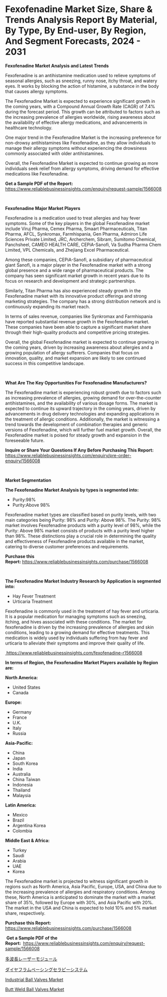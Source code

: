 <p><h1>Fexofenadine Market Size, Share & Trends Analysis Report By Material, By Type, By End-user, By Region, And Segment Forecasts, 2024 - 2031</h1></p><p><strong>Fexofenadine Market Analysis and Latest Trends</strong></p>
<p><p>Fexofenadine is an antihistamine medication used to relieve symptoms of seasonal allergies, such as sneezing, runny nose, itchy throat, and watery eyes. It works by blocking the action of histamine, a substance in the body that causes allergy symptoms.</p><p>The Fexofenadine Market is expected to experience significant growth in the coming years, with a Compound Annual Growth Rate (CAGR) of 7.4% during the forecast period. This growth can be attributed to factors such as the increasing prevalence of allergies worldwide, rising awareness about the availability of effective allergy medications, and advancements in healthcare technology.</p><p>One major trend in the Fexofenadine Market is the increasing preference for non-drowsy antihistamines like Fexofenadine, as they allow individuals to manage their allergy symptoms without experiencing the drowsiness commonly associated with older antihistamines.</p><p>Overall, the Fexofenadine Market is expected to continue growing as more individuals seek relief from allergy symptoms, driving demand for effective medications like Fexofenadine.</p></p>
<p><strong>Get a Sample PDF of the Report:&nbsp;</strong> <a href="https://www.reliablebusinessinsights.com/enquiry/request-sample/1566008">https://www.reliablebusinessinsights.com/enquiry/request-sample/1566008</a></p>
<p>&nbsp;</p>
<p><strong>Fexofenadine Major Market Players</strong></p>
<p><p>Fexofenadine is a medication used to treat allergies and hay fever symptoms. Some of the key players in the global Fexofenadine market include Viruj Pharma, Cemex Pharma, Smaart Pharmaceuticals, Titan Pharma, AFCL, Synkromax, Farmhispania, Gen Pharma, Admiron Life Sciences Private Limited, JRC, Archerchem, Sibram, Sumitomo Chemical, Panchsheel, CAMEO HEALTH CARE, CEPiA-Sanofi, Va Sudha Pharma Chem Limited, VPL Chemicals, and Zhejiang Excel Pharmaceutical.</p><p>Among these companies, CEPiA-Sanofi, a subsidiary of pharmaceutical giant Sanofi, is a major player in the Fexofenadine market with a strong global presence and a wide range of pharmaceutical products. The company has seen significant market growth in recent years due to its focus on research and development and strategic partnerships.</p><p>Similarly, Titan Pharma has also experienced steady growth in the Fexofenadine market with its innovative product offerings and strong marketing strategies. The company has a strong distribution network and is continuously expanding its market reach.</p><p>In terms of sales revenue, companies like Synkromax and Farmhispania have reported substantial revenue growth in the Fexofenadine market. These companies have been able to capture a significant market share through their high-quality products and competitive pricing strategies.</p><p>Overall, the global Fexofenadine market is expected to continue growing in the coming years, driven by increasing awareness about allergies and a growing population of allergy sufferers. Companies that focus on innovation, quality, and market expansion are likely to see continued success in this competitive landscape.</p></p>
<p>&nbsp;</p>
<p><strong>What Are The Key Opportunities For Fexofenadine Manufacturers?</strong></p>
<p><p>The Fexofenadine market is experiencing robust growth due to factors such as increasing prevalence of allergies, growing demand for over-the-counter antihistamines, and the availability of various dosage forms. The market is expected to continue its upward trajectory in the coming years, driven by advancements in drug delivery technologies and expanding applications in the treatment of allergic conditions. Additionally, the market is witnessing a trend towards the development of combination therapies and generic versions of Fexofenadine, which will further fuel market growth. Overall, the Fexofenadine market is poised for steady growth and expansion in the foreseeable future.</p></p>
<p><strong>Inquire or Share Your Questions If Any Before Purchasing This Report:</strong> <a href="https://www.reliablebusinessinsights.com/enquiry/pre-order-enquiry/1566008">https://www.reliablebusinessinsights.com/enquiry/pre-order-enquiry/1566008</a></p>
<p>&nbsp;</p>
<p><strong>Market Segmentation</strong></p>
<p><strong>The Fexofenadine Market Analysis by types is segmented into:</strong></p>
<p><ul><li>Purity:98%</li><li>Purity:Above 98%</li></ul></p>
<p><p>Fexofenadine market types are classified based on purity levels, with two main categories being Purity: 98% and Purity: Above 98%. The Purity: 98% market involves Fexofenadine products with a purity level of 98%, while the Purity: Above 98% market consists of products with a purity level higher than 98%. These distinctions play a crucial role in determining the quality and effectiveness of Fexofenadine products available in the market, catering to diverse customer preferences and requirements.</p></p>
<p><strong>Purchase this Report:&nbsp;</strong><a href="https://www.reliablebusinessinsights.com/purchase/1566008">https://www.reliablebusinessinsights.com/purchase/1566008</a></p>
<p>&nbsp;</p>
<p><strong>The Fexofenadine Market Industry Research by Application is segmented into:</strong></p>
<p><ul><li>Hay Fever Treatment</li><li>Urticaria Treatment</li></ul></p>
<p><p>Fexofenadine is commonly used in the treatment of hay fever and urticaria. It is a popular medication for managing symptoms such as sneezing, itching, and hives associated with these conditions. The market for fexofenadine is driven by the increasing prevalence of allergies and skin conditions, leading to a growing demand for effective treatments. This medication is widely used by individuals suffering from hay fever and urticaria to alleviate their symptoms and improve their quality of life.</p></p>
<p><a href="https://www.reliablebusinessinsights.com/fexofenadine-r1566008">&nbsp;https://www.reliablebusinessinsights.com/fexofenadine-r1566008</a></p>
<p><strong>In terms of Region, the Fexofenadine Market Players available by Region are:</strong></p>
<p>
    <p> <strong> North America: </strong>
        <ul>
            <li>United States</li>
            <li>Canada</li>
        </ul>
        </p> 
    <p> <strong> Europe: </strong>
        <ul>
            <li>Germany</li>
            <li>France</li>
            <li>U.K.</li>
            <li>Italy</li>
            <li>Russia</li>
        </ul>
        </p> 
    <p> <strong> Asia-Pacific: </strong>
        <ul>
            <li>China</li>
            <li>Japan</li>
            <li>South Korea</li>
            <li>India</li>
            <li>Australia</li>
            <li>China Taiwan</li>
            <li>Indonesia</li>
            <li>Thailand</li>
            <li>Malaysia</li>
        </ul>
        </p> 
    <p> <strong> Latin America: </strong>
        <ul>
            <li>Mexico</li>
            <li>Brazil</li>
            <li>Argentina Korea</li>
            <li>Colombia</li>
        </ul>
        </p> 
    <p> <strong> Middle East & Africa: </strong>
        <ul>
            <li>Turkey</li>
            <li>Saudi</li>
            <li>Arabia</li>
            <li>UAE</li>
            <li>Korea</li>
        </ul>
    </p>
    </p>
<p><p>The Fexofenadine market is projected to witness significant growth in regions such as North America, Asia Pacific, Europe, USA, and China due to the increasing prevalence of allergies and respiratory conditions. Among these, North America is anticipated to dominate the market with a market share of 35%, followed by Europe with 30%, and Asia Pacific with 20%. The market in the USA and China is expected to hold 10% and 5% market share, respectively.</p></p>
<p><strong>Purchase this Report: </strong><a href="https://www.reliablebusinessinsights.com/purchase/1566008">https://www.reliablebusinessinsights.com/purchase/1566008</a></p>
<p>&nbsp;<strong>Get a Sample PDF of the Report:&nbsp;&nbsp;</strong><a href="https://www.reliablebusinessinsights.com/enquiry/request-sample/1566008">https://www.reliablebusinessinsights.com/enquiry/request-sample/1566008</a></p>
<p><strong></strong></p>
<p><p><a href="https://github.com/EstaSprer20231/Market-Research-Report-List-2/blob/main/4395361177520.md">多波長レーザーモジュール</a></p><p><a href="https://github.com/vlcostes/Market-Research-Report-List-2/blob/main/4054973177519.md">ダイヤフラムペーシングセラピーシステム</a></p><p><a href="https://github.com/changoleonlaverguenzanoexiste/Market-Research-Report-List-4/blob/main/industrial-ball-valves-market.md">Industrial Ball Valves Market</a></p><p><a href="https://github.com/dimitrishawkinswaynenp91rgz/Market-Research-Report-List-3/blob/main/butt-weld-ball-valves-market.md">Butt Weld Ball Valves Market</a></p></p>